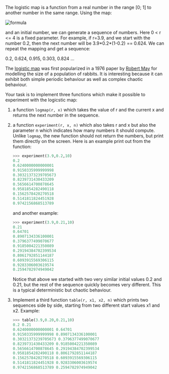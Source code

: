The logistic map is a function from a real number in the range [0; 1] to another number in the same range. Using the map:

![formula](https://render.githubusercontent.com/render/math?mode=inline&math=x_%7Bn%2B1%7D%3Drx_n\left(1-x_n\right))

and an initial number, we can generate a sequence of numbers. Here 0 < r <= 4 is a fixed parameter. For example, if r=3.9, and we start with the number 0.2, then the next number will be 3.9\*0.2\*(1-0.2) == 0.624. We can repeat the mapping and get a sequence:

0.2, 0.624, 0.915, 0.303, 0.824 ...

The [logistic map](https://en.wikipedia.org/wiki/Logistic_map) was first popularized in a 1976 paper by [Robert May](https://en.wikipedia.org/wiki/Robert_May,_Baron_May_of_Oxford) for modelling the size of a population of rabbits. It is interesting because it can exhibit both simple periodic behaviour as well as complex chaotic behaviour.

Your task is to implement three functions which make it possible to experiment with the logicstic map:

1. a function `logmap(r, x)` which takes the value of r and the current x and returns the next number in the sequence.
2. a function `experiment(r, x, n)` which also takes r and x but also the parameter n which indicates how many numbers it should compute. Unlike `logmap`, the new function should not return the numbers, but print them directly on the screen. Here is an example print out from the function:

   ```python console
   >>> experiment(3.9,0.2,10)
   0.2
   0.6240000000000001
   0.9150335999999998
   0.30321373239705673
   0.8239731430433209
   0.5656614700878645
   0.9581854282490118
   0.1562578420270518
   0.5141811824451928
   0.9742156868513789
   ```

   and another example:

   ```python console
   >>> experiment(3.9,0.21,10)
   0.21
   0.64701
   0.8907134336100001
   0.3796377499070677
   0.9185004221350089
   0.29194384702399534
   0.8061792851144187
   0.6093915569306115
   0.9283306003619574
   0.2594782974949042
   ```

   Notice that above we started with two very similar initial values 0.2 and 0.21, but the rest of the sequence quickly becomes very different. This is a typical deterministic but chaotic behaviour.

3. Implement a third function `table(r, x1, x2, n)` which prints two sequences side by side, starting from two different start values x1 and x2. Example:

   ```python console
   >>> table(3.9,0.20,0.21,10)
   0.2 0.21
   0.6240000000000001 0.64701
   0.9150335999999998 0.8907134336100001
   0.30321373239705673 0.3796377499070677
   0.8239731430433209 0.9185004221350089
   0.5656614700878645 0.29194384702399534
   0.9581854282490118 0.8061792851144187
   0.1562578420270518 0.6093915569306115
   0.5141811824451928 0.9283306003619574
   0.9742156868513789 0.2594782974949042
   ```
